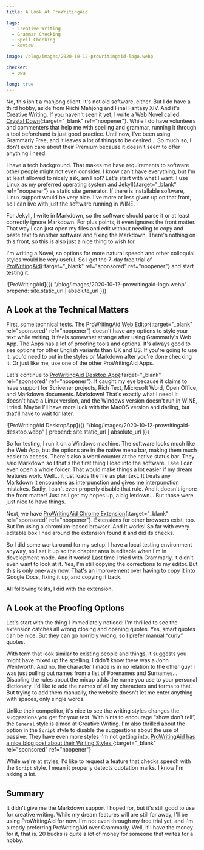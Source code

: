 ```yaml
---
title: A Look At ProWritingAid

tags:
  - Creative Writing
  - Grammar Checking
  - Spell Checking
  - Review

image: /blog/images/2020-10-12-prowritingaid-logo.webp

checker:
  - pwa

long: true
---
```

No, this isn't a mahjong client.
It's not old software, either.
But I do have a third hobby, aside from Riichi Mahjong and Final Fantasy XIV.
And it's Creative Writing.
If you haven't seen it yet, I write a Web Novel called [Crystal Down](/crystaldown/){:target="_blank" ref="noopener"}.
While I do have volunteers and commenters that help me with spelling and grammar, running it through a tool beforehand is just good practice.
Until now, I've been using Grammarly Free, and it leaves a lot of things to be desired…
So much so, I don't even care about their Premium because it doesn't seem to offer anything I need.

I have a tech background.
That makes me have requirements to software other people might not even consider.
I know can't have everything, but I'm at least allowed to nicely ask, am I not?
Let's start with what I want.
I use Linux as my preferred operating system and [Jekyll](https://jekyllrb.com/){:target="_blank" ref="noopener"} as static site generator.
If there is installable software, Linux support would be very nice.
I've more or less given up on that front, so I can live with just the software running in WINE.

For Jekyll, I write in Markdown, so the software should parse it or at least correctly ignore Markdown.
For plus points, it even ignores the front matter.
That way I can just open my files and edit without needing to copy and paste text to another software and fixing the Markdown.
There's nothing on this front, so this is also just a nice thing to wish for.

I'm writing a Novel, so options for more natural speech and other colloquial styles would be very useful.
So I get the 7-day free trial of [ProWritingAid](https://prowritingaid.com/?afid=9599){:target="_blank" rel="sponsored" ref="noopener"} and start testing it.

![ProWritingAid]({{ "/blog/images/2020-10-12-prowritingaid-logo.webp" | prepend: site.static_url | absolute_url }})

## A Look at the Technical Matters

First, some technical tests.
The [ProWritingAid Web Editor](https://prowritingaid.com/en/Analysis/WebEditor/Go?afid=9599){:target="_blank" rel="sponsored" ref="noopener"} doesn't have any options to style your text while writing.
It feels somewhat strange after using Grammarly's Web App.
The Apps has a lot of proofing tools and options.
It's always good to see options for other English variants than UK and US.
If you're going to use it, you'd need to put in the styles or Markdown after you're done checking it.
Or just like me, use one of the other ProWritingAid Apps.

Let's continue to [ProWritingAid Desktop App](https://prowritingaid.com/en/App/Desktop?afid=9599){:target="_blank" rel="sponsored" ref="noopener"}.
It caught my eye because it claims to have support for Scrivener projects, Rich Text, Microsoft Word, Open Office, and Markdown documents.
Markdown! That's exactly what I need!
It doesn't have a Linux version, and the Windows version doesn't run in WINE, I tried.
Maybe I'll have more luck with the MacOS version and darling, but that'll have to wait for later.

![ProWritingAid DesktopApp]({{ "/blog/images/2020-10-12-prowritingaid-desktop.webp" | prepend: site.static_url | absolute_url }})

So for testing, I run it on a Windows machine.
The software looks much like the Web App, but the options are in the native menu bar, making them much easier to access.
There's also a word counter at the native status bar.
They said Markdown so I that's the first thing I load into the software.
I see I can even open a whole folder.
That would make things a lot easier if my dream features work.
Well… it just loads the file as plaintext.
It treats any Markdown it encounters as interpunction and gives me interpunction mistakes.
Sadly, I can't even properly disable that rule.
And it doesn't ignore the front matter!
Just as I get my hopes up, a big letdown…
But those were just nice to have things.

Next, we have [ProWritingAid Chrome Extension](https://prowritingaid.com/en/App/ChromeExtension?afid=9599){:target="_blank" rel="sponsored" ref="noopener"}.
Extensions for other browsers exist, too. But I'm using a chromium-based browser.
And it works! So far with every editable box I had around the extension found it and did its checks.

So I did some workaround for my setup.
I have a local testing environment anyway, so I set it up so the chapter area is editable when I'm in development mode.
And it works! Last time I tried with Grammarly, it didn't even want to look at it.
Yes, I'm still copying the corrections to my editor.
But this is only one-way now. That's an improvement over having to copy it into Google Docs, fixing it up, and copying it back.

All following tests, I did with the extension.

## A Look at the Proofing Options

Let's start with the thing I immediately noticed:
I'm thrilled to see the extension catches all wrong closing and opening quotes.
Yes, smart quotes can be nice.
But they can go horribly wrong, so I prefer manual “curly” quotes.

With term that look similar to existing people and things, it suggests you might have mixed up the spelling.
I didn't know there was a John Wentworth.
And no, the character I made is in no relation to the other guy!
I was just pulling out names from a list of Forenames and Surnames…
Disabling the rules about the mixup adds the name you use to your personal dictionary.
I'd like to add the names of all my characters and terms to that.
But trying to add them manually, the website doesn't let me enter anything with spaces, only single words.

Unlike their competitor, it's nice to see the writing styles changes the suggestions you get for your text.
With hints to encourage “show don't tell”, the `General` style is aimed at Creative Writing.
I'm also thrilled about the option in the `Script` style to disable the suggestions about the use of passive.
They have even more styles I'm not getting into.
[ProWritingAid has a nice blog post about their Writing Styles.](https://prowritingaid.com/art/1294/get-custom-writing-style-suggestions-with-prowritingaid.aspx?afid=9599){:target="_blank" rel="sponsored" ref="noopener"}

While we're at styles, I'd like to request a feature that checks speech with the `Script` style.
I mean it properly detects quotation marks.
I know I'm asking a lot.

## Summary

It didn't give me the Markdown support I hoped for, but it's still good to use for creative writing.
While my dream features will are still far away, I'll be using ProWritingAid for now.
I'm not even through my free trial yet, and I'm already preferring ProWritingAid over Grammarly.
Well, if I have the money for it, that is.
20 bucks is quite a lot of money for someone that writes for a hobby.
